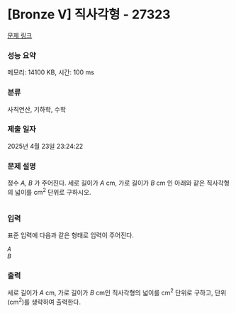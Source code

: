 # [Bronze V] 직사각형 - 27323 

[문제 링크](https://www.acmicpc.net/problem/27323) 

### 성능 요약

메모리: 14100 KB, 시간: 100 ms

### 분류

사칙연산, 기하학, 수학

### 제출 일자

2025년 4월 23일 23:24:22

### 문제 설명

<p>정수 <var>A, B</var> 가 주어진다. 세로 길이가 <var>A</var> cm, 가로 길이가 <var>B</var> cm 인 아래와 같은 직사각형의 넓이를 cm<sup>2</sup> 단위로 구하시오.</p>

<p style="text-align: center;"><img alt="" src="https://upload.acmicpc.net/4709c305-92ed-40a0-ab2e-3ade81daed95/-/preview/"></p>

### 입력 

 <p>표준 입력에 다음과 같은 형태로 입력이 주어진다.</p>

<pre><var>A</var>
<var>B</var></pre>

### 출력 

 <p>세로 길이가 <var>A</var> cm, 가로 길이가 <var>B</var> cm인 직사각형의 넓이를 cm<sup>2</sup> 단위로 구하고, 단위 (cm<sup>2</sup>)를 생략하여 출력한다.</p>

